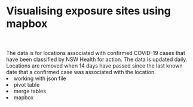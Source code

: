 # Visualising exposure sites using mapbox
<br>
<br>
The data is for locations associated with confirmed COVID-19 cases that have been classified by NSW Health for action. The data is updated daily. Locations are removed when 14 days have passed since the last known date that a confirmed case was associated with the location.

<li>working with json file</li>
<li>pivot table</li>
<li>merge tables</li>
<li>mapbox</li>
